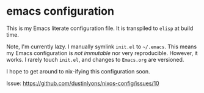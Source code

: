 # emacs configuration

This is my Emacs literate configuration file. It is transpiled to `elisp` at build time.

Note, I'm currently lazy. I manually symlink `init.el` to `~/.emacs`. This means my Emacs configuration is *not immutable* nor very reproducible. However, it works. I rarely touch `init.el`, and changes to `Emacs.org` are versioned.

I hope to get around to nix-ifying this configuration soon. 

Issue: https://github.com/dustinlyons/nixos-config/issues/10
